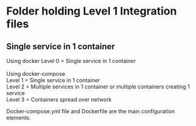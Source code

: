 Folder holding Level 1 Integration files
========================================

##	Single service in 1 container

Using docker 
Level 0 = Single service in 1 container<br>
<br>
Using docker-compose<br>
Level 1 = Single service in 1 container <br>
Level 2 = Multiple services in 1 container or multiple containers creating 1 service<br> 
Level 3 = Containers spread over network

Docker-compose.yml file and Dockerfile are the main configuration elements.
